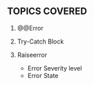 ## TOPICS COVERED

1. @@Error

2. Try-Catch Block

3. Raiseerror
    - Error Severity level
    - Error State